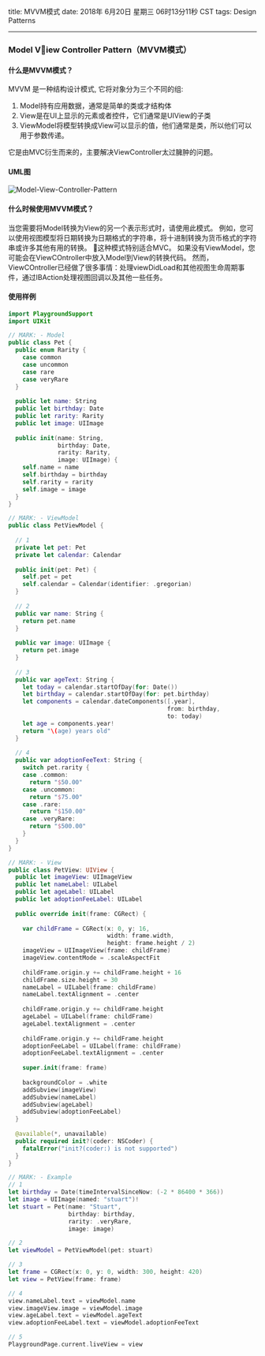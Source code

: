 title: MVVM模式
date: 2018年 6月20日 星期三 06时13分11秒 CST
tags: Design Patterns

---

### Model View Controller Pattern（MVVM模式）

#### 什么是MVVM模式？
MVVM 是一种结构设计模式, 它将对象分为三个不同的组:

1. Model持有应用数据，通常是简单的类或才结构体
2. View是在UI上显示的元素或者控件，它们通常是UIView的子类
3. ViewModel将模型转换成View可以显示的值，他们通常是类，所以他们可以用于参数传递。

它是由MVC衍生而来的，主要解决ViewController太过臃肿的问题。
 
#### UML图
![Model-View-Controller-Pattern](http://7xli4x.com1.z0.glb.clouddn.com/Model-View-Controller-Pattern.png)


#### 什么时候使用MVVM模式？

当您需要将Model转换为View的另一个表示形式时，请使用此模式。 例如，您可以使用视图模型将日期转换为日期格式的字符串，将十进制转换为货币格式的字符串或许多其他有用的转换。

这种模式特别适合MVC。 如果没有ViewModel，您可能会在ViewCOntroller中放入Model到View的转换代码。 然而，ViewCOntroller已经做了很多事情：处理viewDidLoad和其他视图生命周期事件，通过IBAction处理视图回调以及其他一些任务。

#### 使用样例

```swift
import PlaygroundSupport
import UIKit

// MARK: - Model
public class Pet {
  public enum Rarity {
    case common
    case uncommon
    case rare
    case veryRare
  }
  
  public let name: String
  public let birthday: Date
  public let rarity: Rarity
  public let image: UIImage
  
  public init(name: String,
              birthday: Date,
              rarity: Rarity,
              image: UIImage) {
    self.name = name
    self.birthday = birthday
    self.rarity = rarity
    self.image = image
  }
}

// MARK: - ViewModel
public class PetViewModel {
  
  // 1
  private let pet: Pet
  private let calendar: Calendar
  
  public init(pet: Pet) {
    self.pet = pet
    self.calendar = Calendar(identifier: .gregorian)
  }
  
  // 2
  public var name: String {
    return pet.name
  }
  
  public var image: UIImage {
    return pet.image
  }
  
  // 3
  public var ageText: String {
    let today = calendar.startOfDay(for: Date())
    let birthday = calendar.startOfDay(for: pet.birthday)
    let components = calendar.dateComponents([.year],
                                             from: birthday,
                                             to: today)
    let age = components.year!
    return "\(age) years old"
  }
  
  // 4
  public var adoptionFeeText: String {
    switch pet.rarity {
    case .common:
      return "$50.00"
    case .uncommon:
      return "$75.00"
    case .rare:
      return "$150.00"
    case .veryRare:
      return "$500.00"
    }
  }
}

// MARK: - View
public class PetView: UIView {
  public let imageView: UIImageView
  public let nameLabel: UILabel
  public let ageLabel: UILabel
  public let adoptionFeeLabel: UILabel
  
  public override init(frame: CGRect) {
    
    var childFrame = CGRect(x: 0, y: 16,
                            width: frame.width,
                            height: frame.height / 2)
    imageView = UIImageView(frame: childFrame)
    imageView.contentMode = .scaleAspectFit
    
    childFrame.origin.y += childFrame.height + 16
    childFrame.size.height = 30
    nameLabel = UILabel(frame: childFrame)
    nameLabel.textAlignment = .center
    
    childFrame.origin.y += childFrame.height
    ageLabel = UILabel(frame: childFrame)
    ageLabel.textAlignment = .center
    
    childFrame.origin.y += childFrame.height
    adoptionFeeLabel = UILabel(frame: childFrame)
    adoptionFeeLabel.textAlignment = .center
    
    super.init(frame: frame)
    
    backgroundColor = .white
    addSubview(imageView)
    addSubview(nameLabel)
    addSubview(ageLabel)
    addSubview(adoptionFeeLabel)
  }
  
  @available(*, unavailable)
  public required init?(coder: NSCoder) {
    fatalError("init?(coder:) is not supported")
  }
}

// MARK: - Example
// 1
let birthday = Date(timeIntervalSinceNow: (-2 * 86400 * 366))
let image = UIImage(named: "stuart")!
let stuart = Pet(name: "Stuart",
                 birthday: birthday,
                 rarity: .veryRare,
                 image: image)

// 2
let viewModel = PetViewModel(pet: stuart)

// 3
let frame = CGRect(x: 0, y: 0, width: 300, height: 420)
let view = PetView(frame: frame)

// 4 
view.nameLabel.text = viewModel.name
view.imageView.image = viewModel.image
view.ageLabel.text = viewModel.ageText
view.adoptionFeeLabel.text = viewModel.adoptionFeeText

// 5
PlaygroundPage.current.liveView = view

```

